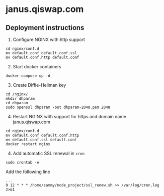 # janus.qiswap.com

## Deployment instructions

1. Configure NGINX with http support

```
cd nginx/conf.d
mv default.conf default.conf.ssl
mv default.conf.http default.conf
```

2. Start docker containers

```
docker-compose up -d
```

3. Create Diffie-Hellman key

```
cd /nginx/
mkdir dhparam
cd dhparam
sudo openssl dhparam -out dhparam-2048.pem 2048
```

4. Restart NGINX with support for https and domain name janus.qiswap.com

```
cd nginx/conf.d
mv default.conf default.conf.http
mv default.conf.ssl default.conf
docker restart nginx
```

4. Add automatic SSL renewal in `cron`

```
sudo crontab -e
```

Add the following line

```
...
0 12 * * * /home/sammy/node_project/ssl_renew.sh >> /var/log/cron.log 2>&1
```